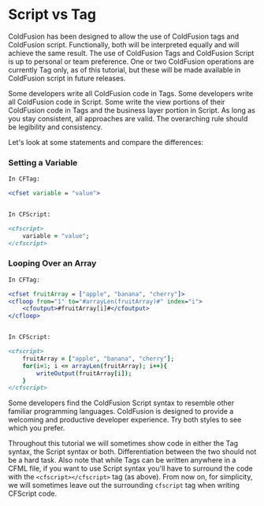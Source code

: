 # Script vs Tag

ColdFusion has been designed to allow the use of ColdFusion tags and
ColdFusion script. Functionally, both will be interpreted equally and
will achieve the same result. The use of ColdFusion Tags and ColdFusion
Script is up to personal or team preference. One or two ColdFusion
operations are currently Tag only, as of this tutorial, but these will
be made available in ColdFusion script in future releases.

Some developers write all ColdFusion code in Tags. Some developers write
all ColdFusion code in Script. Some write the view portions of their
ColdFusion code in Tags and the business layer portion in Script. As
long as you stay consistent, all approaches are valid. The overarching
rule should be legibility and consistency.

Let's look at some statements and compare the differences:

### Setting a Variable

```cfml
In CFTag:

<cfset variable = "value">


In CFScript:

<cfscript>
    variable = "value";
</cfscript>
```

### Looping Over an Array

```cfml
In CFTag:

<cfset fruitArray = ["apple", "banana", "cherry"]>
<cfloop from="1" to="#arrayLen(fruitArray)#" index="i">
    <cfoutput>#fruitArray[i]#</cfoutput>
</cfloop>


In CFScript:

<cfscript>
    fruitArray = ["apple", "banana", "cherry"];
    for(i=1; i <= arrayLen(fruitArray); i++){
        writeOutput(fruitArray[i]);
    }
</cfscript>
```

Some developers find the ColdFusion Script syntax to resemble other
familiar programming languages. ColdFusion is designed to provide a
welcoming and productive developer experience. Try both styles to see
which you prefer.

Throughout this tutorial we will sometimes show code in either the Tag
syntax, the Script syntax or both. Differentiation between the two should
not be a hard task. Also note that while Tags can be written anywhere in
a CFML file, if you want to use Script syntax you'll have to surround
the code with the ``<cfscript></cfscript>`` tag (as above). From now on, for
simplicity, we will sometimes leave out the surrounding ``cfscript``
tag when writing CFScript code.